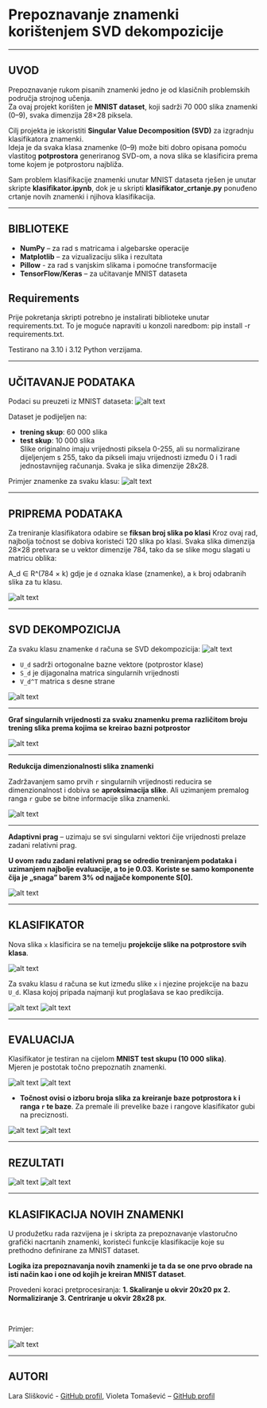 # Prepoznavanje znamenki korištenjem SVD dekompozicije

---

## UVOD
Prepoznavanje rukom pisanih znamenki jedno je od klasičnih problemskih područja strojnog učenja.  
Za ovaj projekt korišten je **MNIST dataset**, koji sadrži 70 000 slika znamenki (0–9), svaka dimenzija 28×28 piksela.  

Cilj projekta je iskoristiti **Singular Value Decomposition (SVD)** za izgradnju klasifikatora znamenki.  
Ideja je da svaka klasa znamenke (0–9) može biti dobro opisana pomoću vlastitog **potprostora** generiranog SVD-om, a nova slika se klasificira prema tome kojem je potprostoru najbliža.

Sam problem klasifikacije znamenki unutar MNIST dataseta rješen je unutar skripte **klasifikator.ipynb**, dok je u skripti **klasifikator_crtanje.py** ponuđeno crtanje novih znamenki i njihova klasifikacija.

---

## BIBLIOTEKE
- **NumPy** – za rad s matricama i algebarske operacije  
- **Matplotlib** – za vizualizaciju slika i rezultata  
- **Pillow** - za rad s vanjskim slikama i pomoćne transformacije
- **TensorFlow/Keras** – za učitavanje MNIST dataseta  

## Requirements
Prije pokretanja skripti potrebno je instalirati biblioteke unutar requirements.txt.
To je moguće napraviti u konzoli naredbom: pip install -r requirements.txt.

Testirano na 3.10 i 3.12 Python verzijama.

---

## UČITAVANJE PODATAKA
Podaci su preuzeti iz MNIST dataseta:
![alt text](images/loading.png) 

Dataset je podijeljen na:  
- **trening skup**: 60 000 slika  
- **test skup**: 10 000 slika  
Slike originalno imaju vrijednosti piksela 0-255, ali su normalizirane dijeljenjem s 255, tako da pikseli imaju vrijednosti između 0 i 1 radi jednostavnijeg računanja. 
Svaka je slika dimenzije 28x28.

Primjer znamenke za svaku klasu: 
![alt text](images/examples.png)

---

## PRIPREMA PODATAKA
Za treniranje klasifikatora odabire se **fiksan broj slika po klasi** 
Kroz ovaj rad, najbolja točnost se dobiva koristeći 120 slika po klasi. 
Svaka slika dimenzija 28×28 pretvara se u vektor dimenzije 784, tako da se slike mogu slagati u matricu oblika:

A_d ∈ R^(784 × k)
gdje je `d` oznaka klase (znamenke), a `k` broj odabranih slika za tu klasu.

![alt text](images/pretvorba.jpg) 

---

## SVD DEKOMPOZICIJA
Za svaku klasu znamenke `d` računa se SVD dekompozicija:
![alt text](images/svd_code.png) 
- `U_d` sadrži ortogonalne bazne vektore (potprostor klase)  
- `S_d` je dijagonalna matrica singularnih vrijednosti  
- `V_d^T` matrica s desne strane 

![alt text](images/svd_image.jpg) 

---

**Graf singularnih vrijednosti za svaku znamenku prema različitom broju trening slika prema kojima se kreirao bazni potprostor**

![alt text](images/singular_values.png) 

---

**Redukcija dimenzionalnosti slika znamenki**

Zadržavanjem samo prvih `r` singularnih vrijednosti reducira se dimenzionalnost i dobiva se  **aproksimacija slike**. Ali uzimanjem premalog ranga `r` gube se bitne informacije slika znamenki.

![alt text](images/dim_reduction.png) 

---

**Adaptivni prag** – uzimaju se svi singularni vektori čije vrijednosti prelaze zadani relativni prag.

**U ovom radu zadani relativni prag se odredio treniranjem podataka i uzimanjem najbolje evaluacije, a to je 0.03.** **Koriste se samo komponente čija je „snaga” barem 3% od najjače komponente S[0].**  

![alt text](images/rang_code.png) 

---

## KLASIFIKATOR
Nova slika `x` klasificira se na temelju **projekcije slike na potprostore svih klasa**. 

![alt text](images/angle.png) 


Za svaku klasu `d` računa se kut između slike `x` i njezine projekcije na bazu `U_d`. Klasa kojoj pripada najmanji kut proglašava se kao predikcija.

![alt text](images/classification_code.png) 
![alt text](images/evaluation_code.png)

---

## EVALUACIJA
Klasifikator je testiran na cijelom **MNIST test skupu (10 000 slika)**.  
Mjeren je postotak točno prepoznatih znamenki.  

![alt text](images/evaluiraj_code.png)
![alt text](images/postotak.png)

- **Točnost ovisi o izboru broja slika za kreiranje baze potprostora `k` i ranga `r` te baze**. Za premale ili prevelike baze i rangove klasifikator gubi na preciznosti.

![alt text](images/graph_rang.png)
![alt text](images/graph.png)

---

## REZULTATI
![alt text](images/correct_predictions.png)
![alt text](images/incorrect_predictions.png)

---

## KLASIFIKACIJA NOVIH ZNAMENKI

U produžetku rada razvijena je i skripta za prepoznavanje vlastoručno grafički nacrtanih znamenki, koristeći funkcije klasifikacije koje su prethodno definirane za MNIST dataset.

**Logika iza prepoznavanja novih znamenki je ta da se one prvo obrade na isti način kao i one od kojih je kreiran MNIST dataset**. 

Provedeni koraci pretprocesiranja:
**1. Skaliranje u okvir 20x20 px**
**2. Normaliziranje**
**3. Centriranje u okvir 28x28 px**.

<p>&nbsp;</p>

Primjer:

![alt text](images/crtanje.png)

---

## AUTORI
Lara Slišković - [GitHub profil](https://github.com/lsliskov), Violeta Tomašević – [GitHub profil](https://github.com/VTomasev)